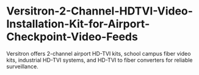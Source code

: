 # Versitron-2-Channel-HDTVI-Video-Installation-Kit-for-Airport-Checkpoint-Video-Feeds
Versitron offers 2-channel airport HD-TVI kits, school campus fiber video kits, industrial HD-TVI systems, and HD-TVI to fiber converters for reliable surveillance.
